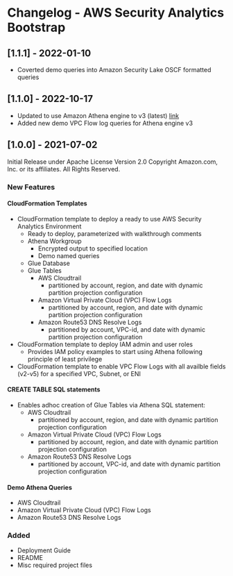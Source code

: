 # Changelog - AWS Security Analytics Bootstrap

## [1.1.1] - 2022-01-10
- Coverted demo queries into Amazon Security Lake OSCF formatted queries

## [1.1.0] - 2022-10-17
- Updated to use Amazon Athena engine to v3 (latest) [link](https://docs.aws.amazon.com/athena/latest/ug/engine-versions-reference-0003.html)
- Added new demo VPC Flow log queries for Athena engine v3

## [1.0.0] - 2021-07-02
Initial Release under Apache License Version 2.0
Copyright Amazon.com, Inc. or its affiliates. All Rights Reserved.

### New Features
#### CloudFormation Templates
  - CloudFormation template to deploy a ready to use AWS Security Analytics Environment
    - Ready to deploy, parameterized with walkthrough comments
    - Athena Workgroup
      - Encrypted output to specified location
      - Demo named queries
    - Glue Database
    - Glue Tables
      - AWS Cloudtrail
        - partitioned by account, region, and date with dynamic partition projection configuration 
      - Amazon Virtual Private Cloud (VPC) Flow Logs 
        - partitioned by account, region, and date with dynamic partition projection configuration
      - Amazon Route53 DNS Resolve Logs 
        - partitioned by account, VPC-id, and date with dynamic partition projection configuration
  - CloudFormation template to deploy IAM admin and user roles
    - Provides IAM policy examples to start using Athena following principle of least privilege
  - CloudFormation template to enable VPC Flow Logs with all availble fields (v2-v5) for a specified VPC, Subnet, or ENI
#### CREATE TABLE SQL statements
  - Enables adhoc creation of Glue Tables via Athena SQL statement:
    - AWS Cloudtrail
      - partitioned by account, region, and date with dynamic partition projection configuration 
    - Amazon Virtual Private Cloud (VPC) Flow Logs 
      - partitioned by account, region, and date with dynamic partition projection configuration
    - Amazon Route53 DNS Resolve Logs 
      - partitioned by account, VPC-id, and date with dynamic partition projection configuration
#### Demo Athena Queries
  - AWS Cloudtrail
  - Amazon Virtual Private Cloud (VPC) Flow Logs 
  - Amazon Route53 DNS Resolve Logs 

### Added
- Deployment Guide
- README
- Misc required project files

